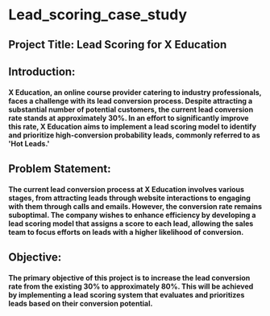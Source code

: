 # Lead_scoring_case_study
## Project Title: Lead Scoring for X Education

## Introduction: 
#### X Education, an online course provider catering to industry professionals, faces a challenge with its lead conversion process. Despite attracting a substantial number of potential customers, the current lead conversion rate stands at approximately 30%. In an effort to significantly improve this rate, X Education aims to implement a lead scoring model to identify and prioritize high-conversion probability leads, commonly referred to as 'Hot Leads.'

## Problem Statement: 
#### The current lead conversion process at X Education involves various stages, from attracting leads through website interactions to engaging with them through calls and emails. However, the conversion rate remains suboptimal. The company wishes to enhance efficiency by developing a lead scoring model that assigns a score to each lead, allowing the sales team to focus efforts on leads with a higher likelihood of conversion.

## Objective: 
#### The primary objective of this project is to increase the lead conversion rate from the existing 30% to approximately 80%. This will be achieved by implementing a lead scoring system that evaluates and prioritizes leads based on their conversion potential.
